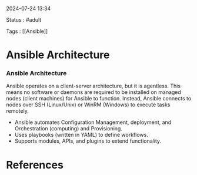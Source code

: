 
2024-07-24 13:34

Status : #adult 

Tags : [[Ansible]]

# Ansible Architecture

### Ansible Architecture
Ansible operates on a client-server architecture, but it is agentless. This means no software or daemons are required to be installed on managed nodes (client machines) for Ansible to function. Instead, Ansible connects to nodes over SSH (Linux/Unix) or WinRM (Windows) to execute tasks remotely.

- Ansible automates Configuration Management, deployment, and Orchestration (computing) and Provisioning.
- Uses playbooks (written in YAML) to define workflows.
- Supports modules, APIs, and plugins to extend functionality.


# References